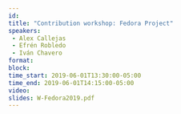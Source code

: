 ```yaml
---
id: 
title: "Contribution workshop: Fedora Project"
speakers:
 - Alex Callejas
 - Efrén Robledo
 - Iván Chavero
format: 
block:
time_start: 2019-06-01T13:30:00-05:00
time_end: 2019-06-01T14:15:00-05:00
video:
slides: W-Fedora2019.pdf
---
```


